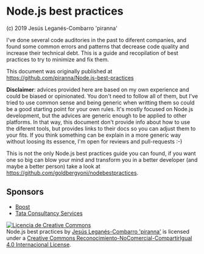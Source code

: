 # Node.js best practices

(c) 2019 Jesús Leganés-Combarro 'piranna'

I've done several code auditories in the past to diferent companies, and found
some common errors and patterns that decrease code quality and increase their
technical debt. This is a guide and recopilation of best practices to try to
minimize and fix them.

This document was originally published at
https://github.com/piranna/Node.js-best-practices

**Disclaimer**: advices provided here are based on my own experience and could
be biased or opinionated. You don't need to follow all of them, but I've tried
to use common sense and being generic when writting them so could be a good
starting point for your own rules. It's mostly focused on Node.js development,
but the advices are generic enough to be applied to other platforms. In that
way, this document don't provide info about how to use the diferent tools, but
provides links to their docs so you can adjust them to your fits. If you think
something can be explain in a more generic way without loosing its essence, I'm
open for reviews and pull-requests :-)

This is not the only Node.js best practices guide you can found, if you want one
so big can blow your mind and transform you in a better developer (and maybe a
better person) take a look at https://github.com/goldbergyoni/nodebestpractices.

## Sponsors
- [Bpost](https://www.bpost.be)
- [Tata Consultancy Services](https://www.tcs.com)

<a rel="license" href="http://creativecommons.org/licenses/by-nc-sa/4.0/"><img alt="Licencia de Creative Commons" style="border-width:0" src="https://i.creativecommons.org/l/by-nc-sa/4.0/88x31.png" /></a><br /><span xmlns:dct="http://purl.org/dc/terms/" href="http://purl.org/dc/dcmitype/Text" property="dct:title" rel="dct:type">Node.js best practices</span> by <a xmlns:cc="http://creativecommons.org/ns#" href="https://github.com/piranna" property="cc:attributionName" rel="cc:attributionURL">Jesús Leganés-Combarro 'piranna'</a> is licensed under a <a rel="license" href="http://creativecommons.org/licenses/by-nc-sa/4.0/">Creative Commons Reconocimiento-NoComercial-CompartirIgual 4.0 Internacional License</a>.
